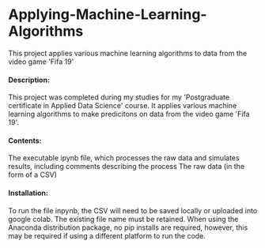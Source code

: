 # Applying-Machine-Learning-Algorithms

This project applies various machine learning algorithms to data from the video game 'Fifa 19'

#### Description:
This project was completed during my studies for my 'Postgraduate certificate in Applied Data Science' course. It applies various machine learning algorithms to make predicitons on data from the video game 'Fifa 19'.

#### Contents:
The executable ipynb file, which processes the raw data and simulates results, including comments describing the process
The raw data (in the form of a CSV)

#### Installation:
To run the file inpynb, the CSV will need to be saved locally or uploaded into google colab. The existing file name must be retained.
When using the Anaconda distribution package, no pip installs are required, however, this may be required if using a different platform to run the code.
